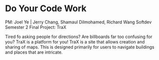 # Do Your Code Work
PM: Joel Ye | Jerry Chang, Shamaul Dilmohamed, Richard Wang
Softdev Semester 2 Final Project: TraX

Tired fo asking people for directions? Are billboards far too confusing for you? TraX is a platform for you! TraX is a site that allows creation and sharing of maps. This is designed primarily for users to navigate buildings and places that are intricate.